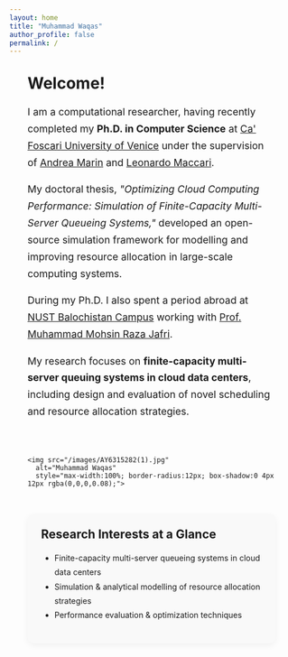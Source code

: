 ```yaml
---
layout: home
title: "Muhammad Waqas"
author_profile: false
permalink: /
---
```


<div style="display:flex; flex-wrap:wrap; align-items:center; gap:2rem; margin:2rem;">

  <!-- Left Column: Text -->
  <div style="flex:2; min-width:300px;">

  <h1 style="margin-top:0;">Welcome!</h1>

  <p style="font-size:1.1rem; line-height:1.7;">
  I am a computational researcher, having recently completed my
  <strong>Ph.D. in Computer Science</strong> at
  <a href="https://www.unive.it/">Ca' Foscari University of Venice</a> under the supervision of
  <a href="https://www.unive.it/data/people/5592332">Andrea Marin</a> and
  <a href="https://www.unive.it/data/people/21550550">Leonardo Maccari</a>.
  </p>

  <p style="font-size:1.1rem; line-height:1.7;">
  My doctoral thesis,
  <em>"Optimizing Cloud Computing Performance: Simulation of Finite-Capacity Multi-Server Queueing Systems,"</em>
  developed an open-source simulation framework for modelling and improving resource allocation in large-scale computing systems.
  </p>

  <p style="font-size:1.1rem; line-height:1.7;">
  During my Ph.D. I also spent a period abroad at
  <a href="https://nbc.nust.edu.pk/">NUST Balochistan Campus</a> working with
  <a href="https://nbc.nust.edu.pk/faculty/muhammad-mohsin-raza-jafri/">Prof. Muhammad Mohsin Raza Jafri</a>.
  </p>

  <p style="font-size:1.1rem; line-height:1.7;">
  My research focuses on <strong>finite-capacity multi-server queuing systems in cloud data centers</strong>,
  including design and evaluation of novel scheduling and resource allocation strategies.
  </p>

  </div>

  <!-- Right Column: Photo -->
  <div style="flex:1; min-width:250px; display:flex; justify-content:center; align-items:flex-start;">

    <img src="/images/AY6315282(1).jpg"
      alt="Muhammad Waqas"
      style="max-width:100%; border-radius:12px; box-shadow:0 4px 12px rgba(0,0,0,0.08);">

  </div>
</div>

<!-- Optional card-style highlight box -->
<div style="background:#f9f9f9; padding:1.5rem; margin:2rem; border-radius:12px; box-shadow:0 4px 12px rgba(0,0,0,0.05);">
  <h2 style="margin-top:0;">Research Interests at a Glance</h2>
  <ul style="line-height:1.8;">
    <li>Finite-capacity multi-server queueing systems in cloud data centers</li>
    <li>Simulation &amp; analytical modelling of resource allocation strategies</li>
    <li>Performance evaluation &amp; optimization techniques</li>
  </ul>
</div>
